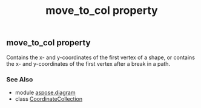 ﻿---
title: move_to_col property
second_title: Aspose.Diagram for Python via .NET API References
description: 
type: docs
weight: 130
url: /python-net/aspose.diagram/coordinatecollection/move_to_col/
is_root: false
---

## move_to_col property


Contains the x- and y-coordinates of the first vertex of a shape, or contains the x- and y-coordinates of the first vertex after a break in a path.

### See Also
* module [aspose.diagram](../../)
* class [CoordinateCollection](/diagram/python-net/aspose.diagram/coordinatecollection)
